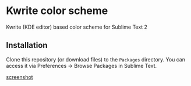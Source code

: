Kwrite color scheme
=====================

Kwrite (KDE editor) based color scheme for Sublime Text 2

Installation
----------------
Clone this repository (or download files) to the ``Packages`` directory. You can access it via Preferences -> Browse Packages in Sublime Text.

[screenshot](http://i.imgur.com/Jz6TF.png)
